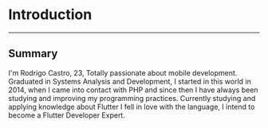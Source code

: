 # Introduction

---

## Summary

I'm Rodrigo Castro, 23, Totally passionate about mobile development. Graduated in Systems Analysis and Development, I started in this world in 2014,
when I came into contact with PHP and since then I have always been studying and improving my programming practices.
Currently studying and applying knowledge about Flutter I fell in love with the language, I intend to become a Flutter Developer Expert. 
  
<!-- ## Informal

I come from a small town “Fatehnagar” located in Udaipur, Rajasthan.  
I am the youngest in my family of 6 members including my parents and 3 elder sisters.  
My little secret: If not software developer, I would be working as a videographer or a chef.  
Please read interests section to know more about my emotional and personal side.  --> 
  
  
<!-- -- Last updated on: Nov. 20, 2022 -->
